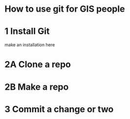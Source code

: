 # How to use git for GIS people


# 1 Install Git
make an installation here


# 2A Clone a repo



# 2B Make a repo




# 3 Commit a change or two

